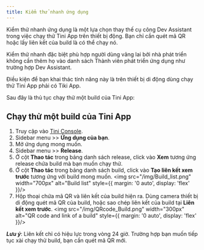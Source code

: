 ```yaml
---
title: Kiểm thử nhanh ứng dụng
---
```


Kiểm thử nhanh ứng dụng là một lựa chọn thay thế cụ công Dev Assistant trong việc chạy thử Tini App trên thiết bị động. Bạn chỉ cần quét mã QR hoặc lấy liên kết của build là có thể chạy nó.

Kiểm thử nhanh đặc biệt phù hợp người dùng vãng lai bởi nhà phát triển không cần thêm họ vào danh sách Thành viên phát triển ứng dụng như trường hợp Dev Assistant. 

Điều kiện để bạn khai thác tính năng này là trên thiết bị di động dùng chạy thử Tini App phải có Tiki App.

Sau đây là thủ tục chạy thử một build của Tini App:

## Chạy thử một build của Tini App

1. Truy cập vào [Tini Console](https://developer.tiki.vn/apps).
2. Sidebar menu >> **Ứng dụng của bạn**.
3. Mở ứng dụng mong muốn.
4. Sidebar menu >> **Release**.
5. Ở cột **Thao tác** trong bảng danh sách release, click vào **Xem** tương ứng release chứa build mà bạn muốn chạy thử.
6. Ở cột **Thao tác** trong bảng danh sách build, click vào **Tạo liên kết xem trước** tương ứng với build mong muốn.
   <img src="/img/Build_list.png" width="700px" alt="Build list" style={{ margin: '0 auto', display: 'flex' }}/>
7. Hộp thoại chứa mã QR và liên kết của build hiện ra. Dùng camera thiết bị di động quét mã QR của build, hoặc sao chép liên kết của build tại **Liên kết xem trước**.
   <img src="/img/QRcode_Build.png" width="300px" alt="QR code and link of a build" style={{ margin: '0 auto', display: 'flex' }}/>

***Lưu ý***: Liên kết chỉ có hiệu lực trong vòng 24 giờ. Trường hợp bạn muốn tiếp tục xài chạy thử build, bạn cần quét mã QR mới.


